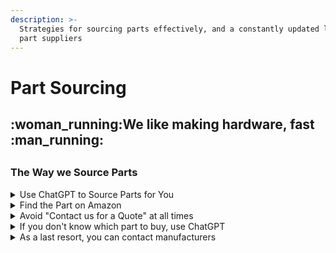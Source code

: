 ```yaml
---
description: >-
  Strategies for sourcing parts effectively, and a constantly updated list of
  part suppliers
---
```


# Part Sourcing

## :woman\_running:We like making hardware, fast :man\_running:

##

### The Way we Source Parts

<details>

<summary>Use ChatGPT to Source Parts for You</summary>

* With Bing feature, you ask "source \_\_\_ for me" and add other details:
  * "prioritize parts with low lead times"
  * "inexpensive" or "hobby level"
  * "i liked this one you found, find me more of those"

</details>

<details>

<summary>Find the Part on Amazon</summary>

* Nothing is better than prime shipping
* If you found a part on a manufacturer's website, look up that exact part
* If you cannot find it, try searching for the manufacturer's amazon page
  * They normally have one

</details>

<details>

<summary>Avoid "Contact us for a Quote" at all times</summary>

* We try our best to not support companies that do this. If you ever start a company in the future, put a "buy now" button please.
* Long lead times, wasted time talking to someone, different prices if you are a university, company, individual, they try to package you in with expensive software, etc.

</details>

<details>

<summary>If you don't know which part to buy, use ChatGPT</summary>

* "what else are these parts called? anything else I could use instead"
* "I am trying to find a part that does X, Y, and Z, but I don't know what its called"
* "I am trying to attach \_\_\_ to \_\_\_\_, what can i use?"

</details>

<details>

<summary>As a last resort, you can contact manufacturers</summary>

Some teams, such as Thorlabs, Kurt Lesker, Filmtronics, are very knowledgable and can help bridge the gap of understanding. You can describe to them your situation, send them links of the parts you were considering, and ask them for their advice. Do this sooner rather than later - they take multiple days to respond.

</details>



